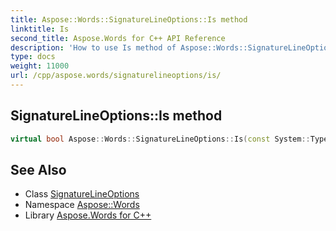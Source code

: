 ```yaml
---
title: Aspose::Words::SignatureLineOptions::Is method
linktitle: Is
second_title: Aspose.Words for C++ API Reference
description: 'How to use Is method of Aspose::Words::SignatureLineOptions class in C++.'
type: docs
weight: 11000
url: /cpp/aspose.words/signaturelineoptions/is/
---
```

## SignatureLineOptions::Is method




```cpp
virtual bool Aspose::Words::SignatureLineOptions::Is(const System::TypeInfo &target) const override
```

## See Also

* Class [SignatureLineOptions](../)
* Namespace [Aspose::Words](../../)
* Library [Aspose.Words for C++](../../../)
